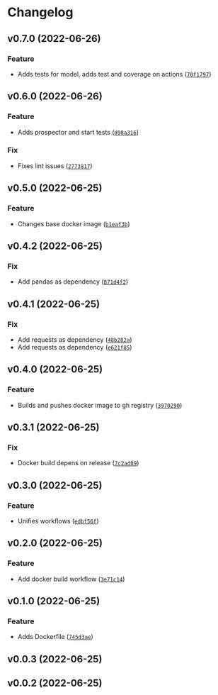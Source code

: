 # Changelog

<!--next-version-placeholder-->

## v0.7.0 (2022-06-26)
### Feature
* Adds tests for model, adds test and coverage on actions ([`70f1797`](https://github.com/davividal/utrello/commit/70f1797488b5c4644c091e5a2d39dedd2c814749))

## v0.6.0 (2022-06-26)
### Feature
* Adds prospector and start tests ([`d98a316`](https://github.com/davividal/utrello/commit/d98a31618b5a684ac2c24ce33aff61d4dd285e36))

### Fix
* Fixes lint issues ([`2773817`](https://github.com/davividal/utrello/commit/27738178d64e4969bc7234a3bbfb42b2cadf4a9b))

## v0.5.0 (2022-06-25)
### Feature
* Changes base docker image ([`b1eaf3b`](https://github.com/davividal/utrello/commit/b1eaf3b702d565c19c53fe91ffc32ee44470df08))

## v0.4.2 (2022-06-25)
### Fix
* Add pandas as dependency ([`871d4f2`](https://github.com/davividal/utrello/commit/871d4f28486c1692802364878483af9665529a62))

## v0.4.1 (2022-06-25)
### Fix
* Add requests as dependency ([`48b282a`](https://github.com/davividal/utrello/commit/48b282a503b8bacf4a5650832efcf1a7fa3438ca))
* Add requests as dependency ([`e621f85`](https://github.com/davividal/utrello/commit/e621f859eee96f1a2655faf80e7a03b87dbf1bd5))

## v0.4.0 (2022-06-25)
### Feature
* Builds and pushes docker image to gh registry ([`3970290`](https://github.com/davividal/utrello/commit/3970290665c4a7cde9984d37251c433fc774e3e2))

## v0.3.1 (2022-06-25)
### Fix
* Docker build depens on release ([`7c2ad09`](https://github.com/davividal/utrello/commit/7c2ad09e7bb7088169f78d16004d64ba26ea64af))

## v0.3.0 (2022-06-25)
### Feature
* Unifies workflows ([`edbf56f`](https://github.com/davividal/utrello/commit/edbf56fdc20e14071cd17c4a5f758d4c2551f5cc))

## v0.2.0 (2022-06-25)
### Feature
* Add docker build workflow ([`3e71c14`](https://github.com/davividal/utrello/commit/3e71c14cb33eb0f4484207862b0756dd33915a29))

## v0.1.0 (2022-06-25)
### Feature
* Adds Dockerfile ([`745d3ae`](https://github.com/davividal/utrello/commit/745d3aec95b585308ea30da435226e173c1be93e))

## v0.0.3 (2022-06-25)


## v0.0.2 (2022-06-25)

